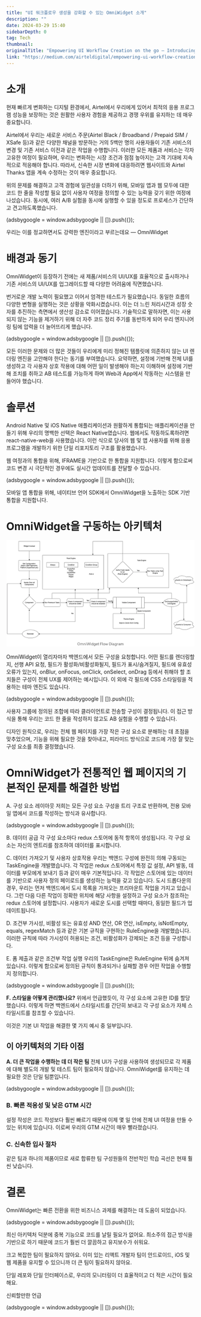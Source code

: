 ```yaml
---
title: "UI 워크플로우 생성을 강화할 수 있는 OmniWidget 소개"
description: ""
date: 2024-03-29 15:40
sidebarDepth: 0
tag: Tech
thumbnail:
originalTitle: "Empowering UI Workflow Creation on the go — Introducing State-of-the-art OmniWidget"
link: "https://medium.com/airteldigital/empowering-ui-workflow-creation-on-the-go-introducing-state-of-the-art-omniwidget-fecf8b4e47e1"
---
```


# 소개

현재 빠르게 변화하는 디지털 환경에서, Airtel에서 우리에게 있어서 최적의 응용 프로그램 성능을 보장하는 것은 원활한 사용자 경험을 제공하고 경쟁 우위를 유지하는 데 매우 중요합니다.

Airtel에서 우리는 새로운 서비스 주문(Airtel Black / Broadband / Prepaid SIM / XSafe 등)과 같은 다양한 채널을 방문하는 거의 5백만 명의 사용자들이 기존 서비스의 변경 및 기존 서비스 이전과 같은 작업을 수행합니다. 이러한 모든 제품과 서비스는 각자 고유한 여정이 필요하며, 우리는 변화하는 시장 조건과 점점 높아지는 고객 기대에 지속적으로 적응해야 합니다. 따라서, 신속한 시장 변화에 대응하려면 웹사이트와 Airtel Thanks 앱을 계속 수정하는 것이 매우 중요합니다.

위의 문제를 해결하고 고객 경험에 일관성을 더하기 위해, 모바일 앱과 웹 모두에 대한 코드 한 줄을 작성할 필요 없이 사용자 여정을 정의할 수 있는 능력을 갖기 위한 여정에 나섰습니다. 동시에, 여러 A/B 실험을 동시에 실행할 수 있을 정도로 프로세스가 간단하고 견고하도록했습니다.

<!-- ui-log 수평형 -->

<ins class="adsbygoogle"
  style="display:block"
  data-ad-client="ca-pub-4877378276818686"
  data-ad-slot="9743150776"
  data-ad-format="auto"
  data-full-width-responsive="true"></ins>
<component is="script">
(adsbygoogle = window.adsbygoogle || []).push({});
</component>

우리는 이를 정교하면서도 강력한 엔진이라고 부르는데요 — OmniWidget

# 배경과 동기

OmniWidget이 등장하기 전에는 새 제품/서비스의 UI/UX를 효율적으로 출시하거나 기존 서비스의 UI/UX를 업그레이드할 때 다양한 어려움에 직면했습니다.

번거로운 개발 노력이 필요했고 이어서 엄격한 테스트가 필요했습니다. 동일한 흐름의 다양한 변형을 실행하는 것은 상황을 악화시켰습니다. 이는 더 느린 처리시간과 성장 숫자를 추진하는 측면에서 생산성 감소로 이어졌습니다. 기술적으로 말하자면, 이는 사용되지 않는 기능을 제거하기 위해 더 자주 코드 정리 주기를 동반하게 되어 우리 엔지니어링 팀에 압력을 더 늘어뜨리게 했습니다.

<!-- ui-log 수평형 -->

<ins class="adsbygoogle"
  style="display:block"
  data-ad-client="ca-pub-4877378276818686"
  data-ad-slot="9743150776"
  data-ad-format="auto"
  data-full-width-responsive="true"></ins>
<component is="script">
(adsbygoogle = window.adsbygoogle || []).push({});
</component>

모든 이러한 문제와 더 많은 것들이 우리에게 미리 정해진 템플릿에 의존하지 않는 UI 렌더링 엔진을 고안해야 한다는 동기를 부여했습니다. 요약하면, 설정에 기반해 전체 UI를 생성하고 각 사용자 상호 작용에 대해 어떤 일이 발생해야 하는지 이해하며 설정에 기반해 조치를 취하고 AB 테스트를 가능하게 하며 Web과 App에서 작동하는 시스템을 만들어야 했습니다.

# 솔루션

Android Native 및 iOS Native 애플리케이션과 원활하게 통합되는 애플리케이션을 만들기 위해 우리의 명백한 선택은 React Native였습니다.
웹에서도 작동하도록하려면 react-native-web을 사용했습니다. 이런 식으로 당사의 웹 및 앱 사용자를 위해 응용프로그램을 개발하기 위한 단일 리포지토리 구조를 활용했습니다.

웹 여정과의 통합을 위해, IFRAME을 기반으로 한 통합을 지원합니다.
이렇게 함으로써 코드 변경 시 극단적인 경우에도 실시간 업데이트를 전달할 수 있습니다.

<!-- ui-log 수평형 -->

<ins class="adsbygoogle"
  style="display:block"
  data-ad-client="ca-pub-4877378276818686"
  data-ad-slot="9743150776"
  data-ad-format="auto"
  data-full-width-responsive="true"></ins>
<component is="script">
(adsbygoogle = window.adsbygoogle || []).push({});
</component>

모바일 앱 통합을 위해, 네이티브 언어 SDK에서 OmniWidget을 노출하는 SDK 기반 통합을 지원합니다.

# OmniWidget을 구동하는 아키텍처

![OmniWidget을 구동하는 아키텍처](./img/EmpoweringUIWorkflowCreationonthegoIntroducingState-of-the-artOmniWidget_0.png)

OmniWidget이 열리자마자 백엔드에서 모든 구성을 요청합니다. 어떤 필드를 렌더링할지, 선행 API 요청, 필드가 활성화/비활성화될지, 필드가 표시/숨겨질지, 필드에 유효성 오류가 있는지, onBlur, onFocus, onClick, onSelect, onDrag 등에서 취해야 할 조치들은 구성이 전체 UX를 제어하는 예시입니다. 이 외에 각 필드에 CSS 스타일링을 적용하는 테마 엔진도 있습니다.

<!-- ui-log 수평형 -->

<ins class="adsbygoogle"
  style="display:block"
  data-ad-client="ca-pub-4877378276818686"
  data-ad-slot="9743150776"
  data-ad-format="auto"
  data-full-width-responsive="true"></ins>
<component is="script">
(adsbygoogle = window.adsbygoogle || []).push({});
</component>

사용자 그룹에 정의된 조합에 따라 클라이언트로 전송할 구성이 결정됩니다. 이 접근 방식을 통해 우리는 코드 한 줄을 작성하지 않고도 AB 실험을 수행할 수 있습니다.

디자인 원칙으로, 우리는 전체 웹 페이지를 가장 작은 구성 요소로 분해하는 데 초점을 맞추었으며, 기능을 위해 필요한 것을 찾아내고, 피라미드 방식으로 코드에 가장 잘 맞는 구성 요소를 최종 결정했습니다.

# OmniWidget가 전통적인 웹 페이지의 기본적인 문제를 해결한 방법

A. 구성 요소 레이아웃
저희는 모든 구성 요소 구성을 트리 구조로 반환하며, 전용 모바일 앱에서 코드를 작성하는 방식과 유사합니다.

<!-- ui-log 수평형 -->

<ins class="adsbygoogle"
  style="display:block"
  data-ad-client="ca-pub-4877378276818686"
  data-ad-slot="9743150776"
  data-ad-format="auto"
  data-full-width-responsive="true"></ins>
<component is="script">
(adsbygoogle = window.adsbygoogle || []).push({});
</component>

B. 데이터 공급
각 구성 요소마다 redux 스토어에 동적 항목이 생성됩니다. 각 구성 요소는 자신의 엔트리를 참조하여 데이터를 표시합니다.

C. 데이터 가져오기 및 사용자 상호작용
우리는 백엔드 구성에 완전히 의해 구동되는 TaskEngine을 개발했습니다. 각 작업은 redux 스토어에서 특정 값 설정, API 발동, 데이터를 부모에게 보내기 등과 같이 매우 기본적입니다. 각 작업은 스토어에 있는 데이터를 기반으로 사용자 정의 페이로드를 생성하는 능력을 갖고 있습니다.
도시 드롭다운의 경우, 우리는 먼저 백엔드에서 도시 목록을 가져오는 프리마운트 작업을 가지고 있습니다. 그런 다음 다른 작업이 정확한 위치에 해당 사항을 설정하고 구성 요소가 참조하는 redux 스토어에 설정합니다. 사용자가 새로운 도시를 선택할 때마다, 동일한 필드가 업데이트됩니다.

D. 조건부 가시성, 비활성 또는 유효성
AND 연산, OR 연산, isEmpty, isNotEmpty, equals, regexMatch 등과 같은 기본 규칙을 구현하는 RuleEngine을 개발했습니다.
이러한 규칙에 따라 가시성이 허용되는 조건, 비활성화가 강제되는 조건 등을 구성합니다.

E. 폼 제출과 같은 조건부 작업 실행
우리의 TaskEngine은 RuleEngine 뒤에 숨겨져 있습니다. 이렇게 함으로써 정의된 규칙이 통과되거나 실패할 경우 어떤 작업을 수행할지 정의합니다.

<!-- ui-log 수평형 -->

<ins class="adsbygoogle"
  style="display:block"
  data-ad-client="ca-pub-4877378276818686"
  data-ad-slot="9743150776"
  data-ad-format="auto"
  data-full-width-responsive="true"></ins>
<component is="script">
(adsbygoogle = window.adsbygoogle || []).push({});
</component>

**F. 스타일을 어떻게 관리했나요?**
위에서 언급했듯이, 각 구성 요소에 고유한 ID를 할당했습니다. 이렇게 하면 백엔드에서 스타일시트를 간단히 보내고 각 구성 요소가 자체 스타일시트를 참조할 수 있습니다.

이것은 기본 UI 작업을 해결한 몇 가지 예시 중 일부입니다.

## 이 아키텍처의 기타 이점

**A. 더 큰 작업을 수행하는 데 더 작은 팀**
전체 UI가 구성을 사용하여 생성되므로 각 제품에 대해 별도의 개발 및 테스트 팀이 필요하지 않습니다. OmniWidget를 유지하는 데 필요한 것은 단일 팀뿐입니다.

<!-- ui-log 수평형 -->

<ins class="adsbygoogle"
  style="display:block"
  data-ad-client="ca-pub-4877378276818686"
  data-ad-slot="9743150776"
  data-ad-format="auto"
  data-full-width-responsive="true"></ins>
<component is="script">
(adsbygoogle = window.adsbygoogle || []).push({});
</component>

### B. 빠른 적응성 및 낮은 GTM 시간

설정 작성은 코드 작성보다 훨씬 빠르기 때문에 이제 몇 일 안에 전체 UI 여정을 만들 수 있는 위치에 있습니다. 이로써 우리의 GTM 시간이 매우 빨라졌습니다.

### C. 신속한 입사 절차

같은 팀과 하나의 제품이므로 새로 합류한 팀 구성원들의 전반적인 학습 곡선은 현재 훨씬 낮습니다.

# 결론

OmniWidget는 빠른 전환을 위한 비즈니스 과제를 해결하는 데 도움이 되었습니다.

<!-- ui-log 수평형 -->

<ins class="adsbygoogle"
  style="display:block"
  data-ad-client="ca-pub-4877378276818686"
  data-ad-slot="9743150776"
  data-ad-format="auto"
  data-full-width-responsive="true"></ins>
<component is="script">
(adsbygoogle = window.adsbygoogle || []).push({});
</component>

최신 아키텍처 덕분에 중복 기능으로 코드를 날릴 필요가 없어요. 최소주의 접근 방식을 기반으로 하기 때문에 코드가 훨씬 더 깔끔하고 유지보수가 쉬워요.

크고 복잡한 팀이 필요하지 않아요. 이미 있는 리액트 개발자 팀이 안드로이드, iOS 및 웹 제품을 유지할 수 있으니까 더 큰 팀이 필요하지 않아요.

단일 레포와 단일 인터페이스로, 우리의 모니터링이 더 효율적이고 더 적은 시간이 필요해요.

신뢰할만한 언급

<!-- ui-log 수평형 -->

<ins class="adsbygoogle"
  style="display:block"
  data-ad-client="ca-pub-4877378276818686"
  data-ad-slot="9743150776"
  data-ad-format="auto"
  data-full-width-responsive="true"></ins>
<component is="script">
(adsbygoogle = window.adsbygoogle || []).push({});
</component>

